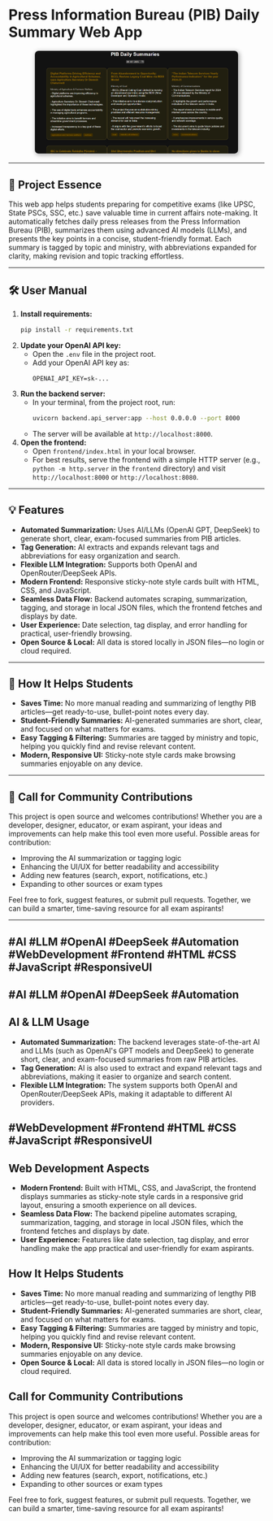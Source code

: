 



# Press Information Bureau (PIB) Daily Summary Web App

<div align="center">
  <img src="./images/image.png" alt="PIB Daily Summary Web App Demo" style="max-width: 400px; border: 1px solid #ccc; border-radius: 8px; box-shadow: 2px 2px 8px #aaa;" />
</div>

---

## 🚀 Project Essence

This web app helps students preparing for competitive exams (like UPSC, State PSCs, SSC, etc.) save valuable time in current affairs note-making. It automatically fetches daily press releases from the Press Information Bureau (PIB), summarizes them using advanced AI models (LLMs), and presents the key points in a concise, student-friendly format. Each summary is tagged by topic and ministry, with abbreviations expanded for clarity, making revision and topic tracking effortless.

---

## 🛠️ User Manual

1. **Install requirements:**
   ```bash
   pip install -r requirements.txt
   ```
2. **Update your OpenAI API key:**
   - Open the `.env` file in the project root.
   - Add your OpenAI API key as:
     ```env
     OPENAI_API_KEY=sk-...
     ```
3. **Run the backend server:**
   - In your terminal, from the project root, run:
     ```bash
     uvicorn backend.api_server:app --host 0.0.0.0 --port 8000
     ```
   - The server will be available at `http://localhost:8000`.
4. **Open the frontend:**
   - Open `frontend/index.html` in your local browser.
   - For best results, serve the frontend with a simple HTTP server (e.g., `python -m http.server` in the `frontend` directory) and visit `http://localhost:8000` or `http://localhost:8080`.

---

## 💡 Features

- **Automated Summarization:** Uses AI/LLMs (OpenAI GPT, DeepSeek) to generate short, clear, exam-focused summaries from PIB articles.
- **Tag Generation:** AI extracts and expands relevant tags and abbreviations for easy organization and search.
- **Flexible LLM Integration:** Supports both OpenAI and OpenRouter/DeepSeek APIs.
- **Modern Frontend:** Responsive sticky-note style cards built with HTML, CSS, and JavaScript.
- **Seamless Data Flow:** Backend automates scraping, summarization, tagging, and storage in local JSON files, which the frontend fetches and displays by date.
- **User Experience:** Date selection, tag display, and error handling for practical, user-friendly browsing.
- **Open Source & Local:** All data is stored locally in JSON files—no login or cloud required.

---

## 🎯 How It Helps Students

- **Saves Time:** No more manual reading and summarizing of lengthy PIB articles—get ready-to-use, bullet-point notes every day.
- **Student-Friendly Summaries:** AI-generated summaries are short, clear, and focused on what matters for exams.
- **Easy Tagging & Filtering:** Summaries are tagged by ministry and topic, helping you quickly find and revise relevant content.
- **Modern, Responsive UI:** Sticky-note style cards make browsing summaries enjoyable on any device.

---

## 🤝 Call for Community Contributions

This project is open source and welcomes contributions! Whether you are a developer, designer, educator, or exam aspirant, your ideas and improvements can help make this tool even more useful. Possible areas for contribution:

- Improving the AI summarization or tagging logic
- Enhancing the UI/UX for better readability and accessibility
- Adding new features (search, export, notifications, etc.)
- Expanding to other sources or exam types

Feel free to fork, suggest features, or submit pull requests. Together, we can build a smarter, time-saving resource for all exam aspirants!

---

## #AI #LLM #OpenAI #DeepSeek #Automation #WebDevelopment #Frontend #HTML #CSS #JavaScript #ResponsiveUI

## #AI #LLM #OpenAI #DeepSeek #Automation

## AI & LLM Usage

- **Automated Summarization:** The backend leverages state-of-the-art AI and LLMs (such as OpenAI's GPT models and DeepSeek) to generate short, clear, and exam-focused summaries from raw PIB articles.
- **Tag Generation:** AI is also used to extract and expand relevant tags and abbreviations, making it easier to organize and search content.
- **Flexible LLM Integration:** The system supports both OpenAI and OpenRouter/DeepSeek APIs, making it adaptable to different AI providers.


## #WebDevelopment #Frontend #HTML #CSS #JavaScript #ResponsiveUI
## Web Development Aspects

- **Modern Frontend:** Built with HTML, CSS, and JavaScript, the frontend displays summaries as sticky-note style cards in a responsive grid layout, ensuring a smooth experience on all devices.
- **Seamless Data Flow:** The backend pipeline automates scraping, summarization, tagging, and storage in local JSON files, which the frontend fetches and displays by date.
- **User Experience:** Features like date selection, tag display, and error handling make the app practical and user-friendly for exam aspirants.

## How It Helps Students

- **Saves Time:** No more manual reading and summarizing of lengthy PIB articles—get ready-to-use, bullet-point notes every day.
- **Student-Friendly Summaries:** AI-generated summaries are short, clear, and focused on what matters for exams.
- **Easy Tagging & Filtering:** Summaries are tagged by ministry and topic, helping you quickly find and revise relevant content.
- **Modern, Responsive UI:** Sticky-note style cards make browsing summaries enjoyable on any device.
- **Open Source & Local:** All data is stored locally in JSON files—no login or cloud required.

## Call for Community Contributions

This project is open source and welcomes contributions! Whether you are a developer, designer, educator, or exam aspirant, your ideas and improvements can help make this tool even more useful. Possible areas for contribution:

- Improving the AI summarization or tagging logic
- Enhancing the UI/UX for better readability and accessibility
- Adding new features (search, export, notifications, etc.)
- Expanding to other sources or exam types

Feel free to fork, suggest features, or submit pull requests. Together, we can build a smarter, time-saving resource for all exam aspirants!
